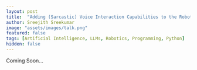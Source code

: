 ```yaml
---
layout: post
title:  "Adding (Sarcastic) Voice Interaction Capabilities to the Robot"
author: Sreejith Sreekumar
image: "assets/images/talk.png"
featured: false
tags: [Artificial Intelligence, LLMs, Robotics, Programming, Python]
hidden: false
---
```


Coming Soon...
